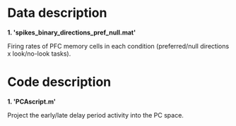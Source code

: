 <!DOCTYPE html>
<html>
    
<head>
    <h1>Data description</h1>
</head>

<body> 
<b>1. 'spikes_binary_directions_pref_null.mat'</b>
<p>Firing rates of PFC memory cells in each condition (preferred/null directions x look/no-look tasks).</p>
</body>   

<head>
    <h1>Code description</h1>
</head>

<body> 
<b>1. 'PCAscript.m'</b>
<p>Project the early/late delay period activity into the PC space.</p>
</body>   

</html>
